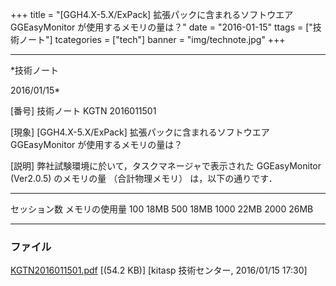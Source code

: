 ﻿+++
title = "[GGH4.X-5.X/ExPack] 拡張パックに含まれるソフトウエア GGEasyMonitor が使用するメモリの量は？"
date = "2016-01-15"
ttags = ["技術ノート"]
tcategories = ["tech"]
banner = "img/technote.jpg"
+++

-----------------------------------------------------------------------------------------------------------------------------

*技術ノート

2016/01/15*


[番号]
技術ノート KGTN 2016011501

[現象]
[GGH4.X-5.X/ExPack] 拡張パックに含まれるソフトウエア GGEasyMonitor
が使用するメモリの量は？

[説明]
弊社試験環境に於いて，タスクマネージャで表示された GGEasyMonitor
(Ver2.0.5) のメモリの量 （合計物理メモリ） は，以下の通りです．

  -------------- ----------------
   セッション数   メモリの使用量
       100             18MB
       500             18MB
       1000            22MB
       2000            26MB
  -------------- ----------------


### ファイル

 
 


[KGTN2016011501.pdf](http://techreport.kitasp.net/attachments/download/2419/KGTN2016011501.pdf)
 [(54.2 KB)] [kitasp 技術センター, 2016/01/15
17:30]


 


 

